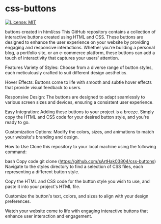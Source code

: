 # css-buttons
[![License: MIT](https://img.shields.io/badge/License-MIT-yellow.svg)](https://opensource.org/licenses/MIT)

buttons created in html/css
This GitHub repository contains a collection of interactive buttons created using HTML and CSS. These buttons are designed to enhance the user experience on your website by providing engaging and responsive interactions. Whether you're building a personal blog, a portfolio site, or an e-commerce platform, these buttons can add a touch of interactivity that captures your users' attention.

Features
Variety of Styles: Choose from a diverse range of button styles, each meticulously crafted to suit different design aesthetics.

Hover Effects: Buttons come to life with smooth and subtle hover effects that provide visual feedback to users.

Responsive Design: The buttons are designed to adapt seamlessly to various screen sizes and devices, ensuring a consistent user experience.

Easy Integration: Adding these buttons to your project is a breeze. Simply copy the HTML and CSS code for your desired button style, and you're ready to go.

Customization Options: Modify the colors, sizes, and animations to match your website's branding and design.

How to Use
Clone this repository to your local machine using the following command:

bash
Copy code
git clone  (https://github.com/sArtHak03804/css-buttons)
Navigate to the styles directory to find a selection of CSS files, each representing a different button style.

Copy the HTML and CSS code for the button style you wish to use, and paste it into your project's HTML file.

Customize the button's text, colors, and sizes to align with your design preferences.

Watch your website come to life with engaging interactive buttons that enhance user interaction and engagement.
